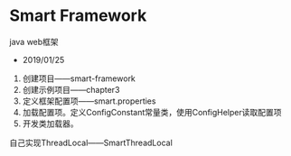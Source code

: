 # Smart Framework 
java web框架

- 2019/01/25
1. 创建项目——smart-framework
2. 创建示例项目——chapter3
3. 定义框架配置项——smart.properties
4. 加载配置项。定义ConfigConstant常量类，使用ConfigHelper读取配置项
5. 开发类加载器。

自己实现ThreadLocal——SmartThreadLocal